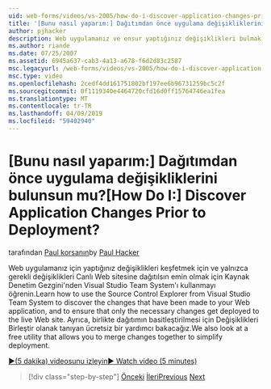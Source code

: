```yaml
---
uid: web-forms/videos/vs-2005/how-do-i-discover-application-changes-prior-to-deployment
title: '[Bunu nasıl yaparım:] Dağıtımdan önce uygulama değişikliklerini bulunsun mu? | Microsoft Docs'
author: pjhacker
description: Web uygulamanız ve ensur yaptığınız değişiklikleri bulmak için Kaynak Denetim Gezgini'nden Visual Studio Team System'ı kullanmayı öğrenin...
ms.author: riande
ms.date: 07/25/2007
ms.assetid: 6945a637-cab3-4a13-a678-f6d2d83c2587
msc.legacyurl: /web-forms/videos/vs-2005/how-do-i-discover-application-changes-prior-to-deployment
msc.type: video
ms.openlocfilehash: 2cedf4dd161751802bf197ee6b96731259bc5c2f
ms.sourcegitcommit: 0f1119340e4464720cfd16d0ff15764746ea1fea
ms.translationtype: MT
ms.contentlocale: tr-TR
ms.lasthandoff: 04/09/2019
ms.locfileid: "59402940"
---
```

# <a name="how-do-i-discover-application-changes-prior-to-deployment"></a><span data-ttu-id="23848-104">[Bunu nasıl yaparım:] Dağıtımdan önce uygulama değişikliklerini bulunsun mu?</span><span class="sxs-lookup"><span data-stu-id="23848-104">[How Do I:] Discover Application Changes Prior to Deployment?</span></span>

<span data-ttu-id="23848-105">tarafından [Paul korsanın](https://github.com/pjhacker)</span><span class="sxs-lookup"><span data-stu-id="23848-105">by [Paul Hacker](https://github.com/pjhacker)</span></span>

<span data-ttu-id="23848-106">Web uygulamanız için yaptığınız değişiklikleri keşfetmek için ve yalnızca gerekli değişiklikleri Canlı Web sitesine dağıtılsın emin olmak için Kaynak Denetim Gezgini'nden Visual Studio Team System'ı kullanmayı öğrenin.</span><span class="sxs-lookup"><span data-stu-id="23848-106">Learn how to use the Source Control Explorer from Visual Studio Team System to discover the changes that have been made to your Web application, and to ensure that only the necessary changes get deployed to the live Web site.</span></span> <span data-ttu-id="23848-107">Ayrıca, birlikte dağıtımın basitleştirilmesi için Değişiklikleri Birleştir olanak tanıyan ücretsiz bir yardımcı bakacağız.</span><span class="sxs-lookup"><span data-stu-id="23848-107">We also look at a free utility that allows you to merge changes together to simplify deployment.</span></span>

[<span data-ttu-id="23848-108">&#9654;(5 dakika) videosunu izleyin</span><span class="sxs-lookup"><span data-stu-id="23848-108">&#9654; Watch video (5 minutes)</span></span>](https://channel9.msdn.com/Blogs/ASP-NET-Site-Videos/how-do-i-discover-application-changes-prior-to-deployment)

> [!div class="step-by-step"]
> <span data-ttu-id="23848-109">[Önceki](how-do-i-publish-and-analyze-test-results.md)
> [İleri](how-do-i-implement-continuous-integration-with-team-foundation.md)</span><span class="sxs-lookup"><span data-stu-id="23848-109">[Previous](how-do-i-publish-and-analyze-test-results.md)
[Next](how-do-i-implement-continuous-integration-with-team-foundation.md)</span></span>
